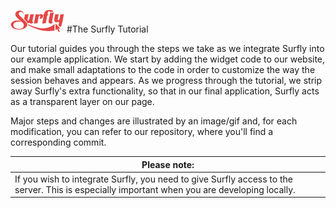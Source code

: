 ![logo](../images/logosmall.png)
#The Surfly Tutorial



Our tutorial guides you through the steps we take as we integrate Surfly into our example application. We start by adding the widget code to our website, and make small adaptations to the code in order to customize the way the session behaves and appears. As we progress through the tutorial, we strip away Surfly's extra functionality, so that in our final application, Surfly acts as a transparent layer on our page. 

Major steps and changes are illustrated by an image/gif and, for each modification, you can refer to our repository, where you'll find a corresponding commit.




| Please note: |
| ------------- | 
| If you wish to integrate Surfly, you need to give Surfly access to the server. This is especially important when you are developing locally.  | 

